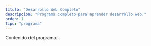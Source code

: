 ```yaml
---
titulo: "Desarrollo Web Completo"
descripcion: "Programa completo para aprender desarrollo web."
orden: 1
tipo: "programa"
---
```


Contenido del programa...
